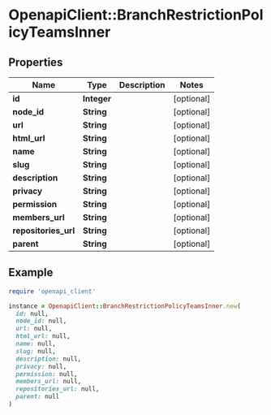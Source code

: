 # OpenapiClient::BranchRestrictionPolicyTeamsInner

## Properties

| Name | Type | Description | Notes |
| ---- | ---- | ----------- | ----- |
| **id** | **Integer** |  | [optional] |
| **node_id** | **String** |  | [optional] |
| **url** | **String** |  | [optional] |
| **html_url** | **String** |  | [optional] |
| **name** | **String** |  | [optional] |
| **slug** | **String** |  | [optional] |
| **description** | **String** |  | [optional] |
| **privacy** | **String** |  | [optional] |
| **permission** | **String** |  | [optional] |
| **members_url** | **String** |  | [optional] |
| **repositories_url** | **String** |  | [optional] |
| **parent** | **String** |  | [optional] |

## Example

```ruby
require 'openapi_client'

instance = OpenapiClient::BranchRestrictionPolicyTeamsInner.new(
  id: null,
  node_id: null,
  url: null,
  html_url: null,
  name: null,
  slug: null,
  description: null,
  privacy: null,
  permission: null,
  members_url: null,
  repositories_url: null,
  parent: null
)
```


